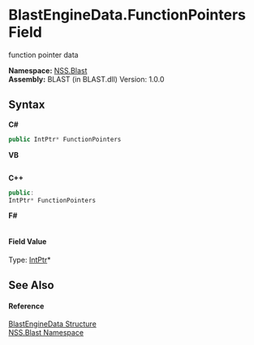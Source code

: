 # BlastEngineData.FunctionPointers Field
 

function pointer data

**Namespace:**&nbsp;<a href="88b55311-4a89-0894-e27a-e157e443c7f7.md">NSS.Blast</a><br />**Assembly:**&nbsp;BLAST (in BLAST.dll) Version: 1.0.0

## Syntax

**C#**<br />
``` C#
public IntPtr* FunctionPointers
```

**VB**<br />
``` VB

```

**C++**<br />
``` C++
public:
IntPtr* FunctionPointers
```

**F#**<br />
``` F#

```


#### Field Value
Type: <a href="https://docs.microsoft.com/dotnet/api/system.intptr" target="_blank" rel="noopener noreferrer">IntPtr</a>*

## See Also


#### Reference
<a href="54e0839f-a7d2-83ae-b999-168019175d84.md">BlastEngineData Structure</a><br /><a href="88b55311-4a89-0894-e27a-e157e443c7f7.md">NSS.Blast Namespace</a><br />
